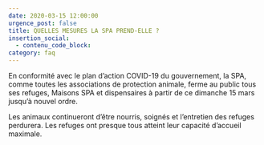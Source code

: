 ```yaml
---
date: 2020-03-15 12:00:00
urgence_post: false
title: QUELLES MESURES LA SPA PREND-ELLE ?
insertion_social:
  - contenu_code_block:
category: faq
---
```


En conformit&eacute; avec le plan d’action COVID-19 du gouvernement, la SPA, comme toutes les associations de protection animale, ferme au public tous ses refuges, Maisons SPA et dispensaires &agrave; partir de ce dimanche 15 mars jusqu’&agrave; nouvel ordre.

Les animaux continueront d’&ecirc;tre nourris, soign&eacute;s et l’entretien des refuges perdurera. Les refuges ont presque tous atteint leur capacit&eacute; d’accueil maximale.

